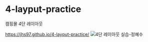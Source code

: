 # 4-layput-practice
캠핑몰 4단 레이아웃

 https://jhs97.github.io/4-layput-practice/
![4단 레이아웃 실습-정혜수](https://user-images.githubusercontent.com/105402450/172555082-f673aebe-c631-4e36-b478-f6ca92c3d5c8.png)
